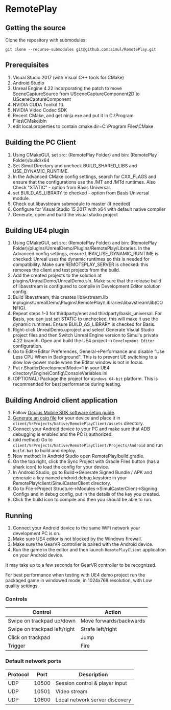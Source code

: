 # RemotePlay

## Getting the source

Clone the repository with submodules:

    git clone --recurse-submodules git@github.com:simul/RemotePlay.git

## Prerequisites

1. Visual Studio 2017 (with Visual C++ tools for CMake)
2. Android Studio
3. Unreal Engine 4.22 incorporating the patch to move SceneCaptureSource from USceneCaptureComponent2D to USceneCaptureComponent
4. NVIDIA CUDA Toolkit 10.
5. NVIDIA Video Codec SDK
6. Recent CMake, and get ninja.exe and put it in C:\Program Files\CMake\bin
7. edit local.properties to contain cmake.dir=C\:\\Program Files\\CMake

## Building the PC Client

1. Using CMakeGUI, set src: (RemotePlay Folder) and bin: (RemotePlay Folder)/build/x64
2. Set Simul Directory and uncheck BUILD_SHARED_LIBS and USE_DYNAMIC_RUNTIME.
3. In the Advanced CMake config settings, search for CXX_FLAGS and ensure that the configurations use the /MT and /MTd runtimes. Also Check "STATIC" - option from Basis Universal.
4. set BUILD_AS_LIBRARY to checked - option from Basis Universal module.
5. Check out libavstream submodule to master (if needed)
6. Configure for Visual Studio 15 2017 with x64 with default native compiler
7. Generate, open and build the visual studio project

## Building UE4 plugin

1. Using CMakeGUI, set src: (RemotePlay Folder) and bin: (RemotePlay Folder)/plugins/UnrealDemo/Plugins/RemotePlay/Libraries. In the Advanced config settings, ensure LIBAV_USE_DYNAMIC_RUNTIME is checked: Unreal uses the dynamic runtimes so this is needed for compatibility. Make sure REMOTEPLAY_SERVER is checked: this removes the client and test projects from the build.
2. Add the created projects to the solution at plugins/UnrealDemo/UnrealDemo.sln. Make sure that the release build of libavstream is configured to compile in Development Editor solution config.
3. Build libavstream, this creates libavstream.lib inplugins\UnrealDemo\Plugins\RemotePlay\Libraries\libavstream\lib\(CONFIG).
4. Repeat steps 1-3 for thirdparty/enet and thirdparty/basis_universal. For Basis, you can just set STATIC to unchecked, this will make it use the dynamic runtimes. Ensure BUILD_AS_LIBRARY is checked for Basis.
5. Right-click UnrealDemo.uproject and select Generate Visual Studio project files and then Switch Unreal Engine version to Simul's private 4.22 branch. Open and build the UE4 project in `Development Editor` configuration.
6. Go to Edit->Editor Preferences, General->Performance and disable "Use Less CPU When in Background". This is to prevent UE switching to a slow low-power mode when the Editor window is not in focus.
7. Put r.ShaderDevelopmentMode=1 in your UE4 directory\Engine\Config\ConsoleVariables.ini
8. (OPTIONAL) Package the project for `Windows 64-bit` platform. This is recommended for best performance during testing.

## Building Android client application

1. Follow [Oculus Mobile SDK software setup guide](https://developer.oculus.com/documentation/mobilesdk/latest/concepts/mobile-studio-setup-android/).
2. [Generate an osig file](https://dashboard.oculus.com/tools/osig-generator/) for your device and place it in `client/VrProjects/Native/RemotePlayClient/assets` directory.
3. Connect your Android device to your PC and make sure that ADB debugging is enabled and the PC is authorized.
4. (old method) Go to `client/VrProjects/Native/RemotePlayClient/Projects/Android` and run `build.bat` to build and deploy.
5. New method: In Android Studio open RemotePlay/build.gradle.
6. On the top right, click the Sync Project with Gradle Files button (has a shark icon) to load the config for your device.
7. In Android Studio, go to Build->Generate Signed Bundle / APK and generate a key named android.debug.keystore in your RemotePlay/client/SimulCasterClient directory.
8. Go to File->Project Structure->Modules->SimulCasterClient->Signing Configs and in debug config, put in the details of the key you created. 
9. Click the build icon to compile and then you should be able to run.

## Running

1. Connect your Android device to the same WiFi network your development PC is on.
2. Make sure UE4 editor is not blocked by the Windows firewall.
3. Make sure the GearVR controller is paired with the Android device.
4. Run the game in the editor and then launch `RemotePlayClient` application on your Android device.

It may take up to a few seconds for GearVR controller to be recognized.

For best performance when testing with UE4 demo project run the packaged game in windowed mode, in 1024x768 resolution, with Low quality settings.

### Controls

| Control | Action |
|--|--|
| Swipe on trackpad up/down | Move forwards/backwards |
| Swipe on trackpad left/right | Strafe left/right |
| Click on trackpad | Jump |
| Trigger | Fire |

### Default network ports

| Protocol | Port  | Description |
| ---------|-------|-------------|
| UDP      | 10500 | Session control & player input
| UDP      | 10501 | Video stream
| UDP      | 10600 | Local network server discovery
